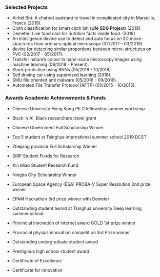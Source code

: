 

### Selected Projects


- Airbel Bot: A chatbot assistant to travel in complicated city in Marseille,  France (2019).
- Cloth classification for smart cloth bin (**UN-SDG Project**) (2019).
- Demeter: Live food cam for nutrition facts inside food. (2018)
- An intelligence device use to detect and auto focus on 3D
micro-structures from ordinary optical microscope (07/2017  - 03/2019).
-  device for detecting similar proportions between
micro-structures on PVC (02/2017 - 05/2017).
- Transfer nature’s colour to nano-scale microscopy images using machine learning (09/2018 - Present).
- Stock prediction using RNNs (05/2018 - 10/2018).
- Self driving car using supervised learning (2018).
- SMU file oriented anti malware (05/2016 - 09/2016).
- Automated File Transfer Protocol (AFTP) (05/2015 - 10/2015).


### Awards Academic Achievements & Funds


- Chinese University Hong Kong Ph.D.fellowship summer workshop  
- Black in AI, Black researchers travel grant 
- Chinese Government Full Scholarship Winner  
- Top 5 student at Tsinghua international summer school 2019 DCST  
- Zhejiang province Full Scholarship Winner 
- SRIP Student Funds for Research 
- Xin Miao Student Research Fund 
- Ningbo City Scholarship Winner 

- European Space Agency (ESA) PROBA-V Super Resolution 2nd prize winner 
- EPAM Hackathon 3rd prize winner with Demeter
- Outstanding student award at Tsinghua university Deep learning summer school 
- Provincial innovation of internet award GOLD 1st prize winner 
- Provincial physics innovation competition 3rd Prize winner 
- Outstanding undergraduate student award 
- Prestigious high school student award 
- Certificate of Excellence 
- Certificate for Innovation 

